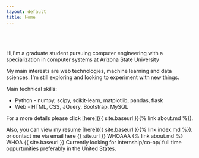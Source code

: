 ```yaml
---
layout: default
title: Home
---
```

<br><br><br>
Hi,i'm a graduate student pursuing computer engineering with a specialization in computer systems at Arizona State University

My main interests are web technologies, machine learning and data sciences. I'm still exploring and looking to experiment with new things. 

Main technical skills:
+  Python - numpy, scipy, scikit-learn, matplotlib, pandas, flask
+  Web  - HTML, CSS, JQuery, Bootstrap, MySQL

For a more details please click [here]({{ site.baseurl }}{% link about.md %}).

Also, you can view my resume  [here]({{ site.baseurl }}{% link index.md %}).
or contact me via email here
{{ site.url }} WHOAAA {% link about.md %} WHOA {{ site.baseurl }}
Currently looking for internship/co-op/ full time oppurtunities preferably in the United States. 